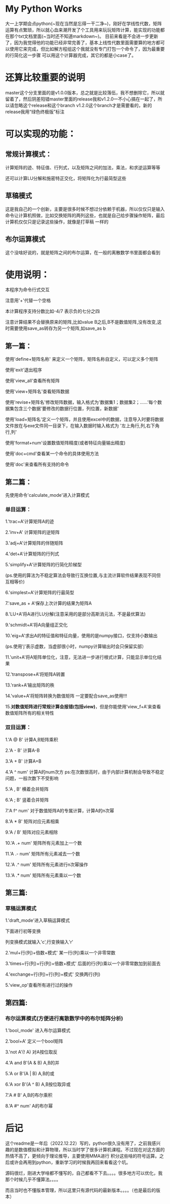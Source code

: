 # My Python Works
大一上学期会点python(~现在当然是忘得一干二净~)，刚好在学线性代数，矩阵运算有点繁琐，所以就心血来潮开发了个工具用来玩玩矩阵计算，能实现的功能都在那个txt文档里面(~当时还不知道markdown~)。
目前来看是不会进一步更新了，因为我觉得他的功能已经非常完善了，基本上线性代数里面需要算的地方都可以使用它来完成，但比如解方程组这个我就没有专门打包一个命令了，因为最重要的行简化这一步骤
可以用这个计算器完成，其它的都是小case了。
# 还算比较重要的说明
master这个分支里面的是v1.0.0版本，总之就是比较落伍，我不想删除它，所以就留着了，然后阴差阳错master里面的release我和v1.2.0一不小心搞在一起了，所以请忽略这个release和这个branch
v1.2.0这个branch才是需要看的，新的release我用“绿色终极版”标注
# 可以实现的功能：
## 常规计算模式：
计算矩阵的迹、特征值、行列式，以及矩阵之间的加法，乘法，和求逆运算等等

还可以计算LU分解和施密特正交化，将矩阵化为行最简型这些
## 草稿模式
这是我自己的一个创新，主要是很多时候不想过分依赖于机器，所以仅仅只是输入命令让计算机照做，比如交换矩阵的两列这些，也就是自己给步骤操作矩阵，最后计算机仅仅只是记录这些操作，就像是打草稿
一样的
## 布尔运算模式
这个没啥好说的，就是矩阵之间的布尔运算，在一般的离散数学书里面都会看到
# 使用说明：
本程序为命令行式交互

注意用'+'代替一个空格

本计算程序支持分数比如-4/7 表示负的七分之四

注意计算结果不会替换原来的矩阵,比如value B之后,B不是数值矩阵,没有改变,这时需要使用save_as转存为另一个矩阵,如save_as b

## 第一篇：
使用'define+矩阵名称' 来定义一个矩阵，矩阵名称自定义，可以定义多个矩阵

使用'exit'退出程序

使用'view_all'查看所有矩阵

使用'view+矩阵名'查看矩阵数据

使用'revise+矩阵名'修改矩阵数据，输入格式为'数据集1；数据集2；……’每个数据集包含三个数据'要修改的数据行位置，列位置，新数据'

使用'load+矩阵名'定义一个矩阵，并且使用excel中的数据，注意导入时要将数据文件放在与exe文件同一目录下，在输入数据时输入格式为  '左上角行,列,右下角行,列'

使用'format+num'设置数值矩阵精度(或者特征向量输出精度)

使用'doc+cmd'查看某一个命令的具体使用方法

使用'doc'来查看所有支持的命令


## 第二篇：
先使用命令'calculate_mode'进入计算模式
### 单目运算：
1.'trac+A'计算矩阵A的迹

2.'inv+A' 计算矩阵的逆矩阵

3.'adj+A'计算矩阵的伴随矩阵

4.'det+A'计算矩阵的行列式

5.'simplify+A'计算矩阵的行简化阶梯型

(ps.使用的算法为不稳定算法会导致行互换位置,与主流计算软件结果表现不同但互相等价)

6.'simplest+A'计算矩阵的行最简型

7.'save_as + A'保存上次计算的结果为矩阵A

8.'LU+A'将A进行LU分解(注意采用的是部分高斯消元法，不是最优算法)

9.'schmidt+A'将A向量组正交化

10.'eig+A'求出A的特征值和特征向量，使用的是numpy接口，仅支持小数输出

(ps.使用'j'表示虚数，当虚部很小时，numpy计算输出时会只保留实部）

11.'unit+A'将A矩阵单位化，注意，无法进一步进行根式计算，只能显示单位化结果

12.'transpose+A'将矩阵A转置

13.'rank+A'输出矩阵的秩

14.'value+A'将矩阵转换为数值矩阵  一定要配合save_as使用!!!

15.**对数值矩阵进行常规计算会报错(包括view)**，但是你能使用'view_f+A'来查看数值矩阵所有的相关特性

### 双目运算：

1.'A @ B' 计算A,B矩阵乘积

2.'A - B' 计算A-B

3.'A + B' 计算A+B

4.'A ^ num' 计算A的num次方  ps:在次数很高时，由于内部计算机制会导致不稳定问题，一般次数下不受影响

5.'A , B' 横着合并矩阵

6.'A ; B' 竖着合并矩阵

7.'A f^ num' 对于数值矩阵A的专属计算，计算A的n次幂

8.'A * B' 矩阵对应元素相乘

9.'A / B' 矩阵对应元素相除

10.'A .+ num' 矩阵所有元素加上一个数

11.'A .- num' 矩阵所有元素减去一个数

12.'A .^ num' 矩阵所有元素进行n次幂操作

13.'A .* num' 矩阵所有元素乘以一个数


## 第三篇:
### 草稿运算模式

1.'draft_mode'进入草稿运算模式

下面进行初等变换

列变换模式就输入'c',行变换输入'r'

2.'mul+行(列)+倍数+模式' 某一行(列)乘以一个非零常数

3.'times+行(列)+行(列)+倍数+模式' 后面的行(列)乘以一个非零常数加到前面去

4.'exchange+行(列)+行(列)+模式' 交换两行(列)

5.'view_op'查看所有进行过的操作


## 第四篇:
### 布尔运算模式(方便进行离散数学中的布尔矩阵分析)

1.'bool_mode' 进入布尔运算模式

2.'bool+A' 定义一个bool矩阵

3.'not A'(! A) 对A按位取反

4.'A and B'(A & B) A,B的并

5.'A or B'(A | B) A,B的或

6.'A xor B'(A ^ B) A,B按位取异或

7.'A # B' A,B的布尔乘积

8.'A #^ num' A的布尔幂

# 后记
这个readme是一年后（2022.12.22）写的，python很久没有用了，之前我感兴趣的是数值模拟和计算物理，所以当时学了很多计算机课程。不过现在对这方面的热情不高了，更倾向于理论推导，主要使用MMA进行
积分这些啥的符号运算。之后或许会再用到python，重新学习的时候我再回来看看这个坑。

源码很烂，刚进大学啥都不懂写的，自己都看不下去。。。。很多地方可以优化，我那个时候几乎不懂算法。。。。

而且当时也不懂版本管理，所以这里只有源代码的最新版本。。。。（也是最后的版本）
